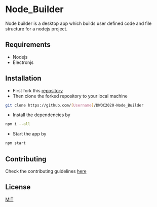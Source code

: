 # Node_Builder

Node builder is a desktop app which builds user defined code and file structure for a nodejs project.

## Requirements

- Nodejs
- Electronjs

## Installation
- First fork this [repository](https://github.com/BLNDLYBLV/DWOC2020-Node_Builder)
- Then clone the forked repository to your local machine
```bash
git clone https://github.com/[Username]/DWOC2020-Node_Builder
```
- Install the dependencies by
```bash
npm i --all
```
- Start the app by
```bash 
npm start
```



## Contributing
Check the contributing guidelines [here](https://github.com/BLNDLYBLV/DWOC2020-Node_Builder/blob/main/CONTRIBUTING.md)

## License
[MIT](https://choosealicense.com/licenses/mit/)

